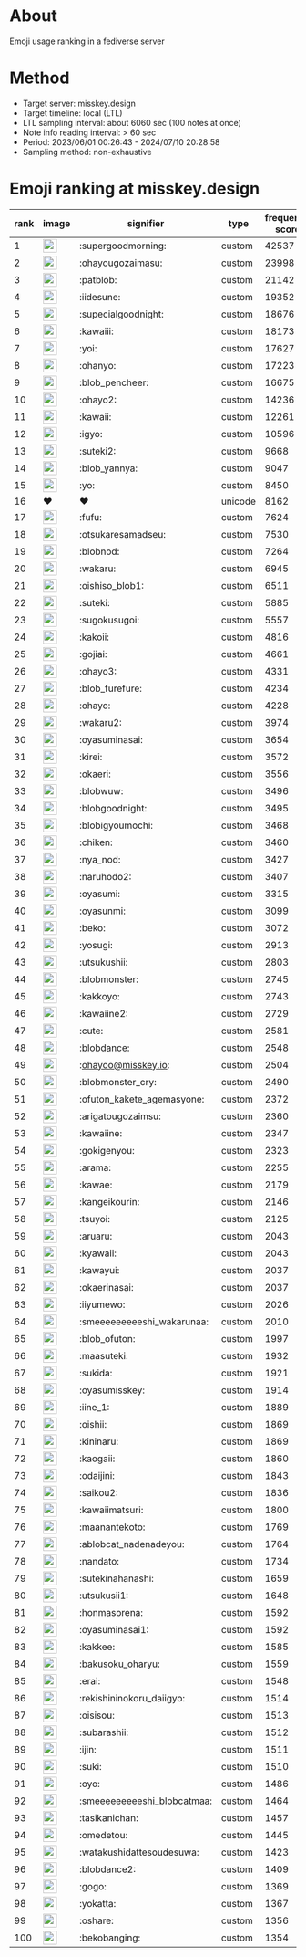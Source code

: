 # About
Emoji usage ranking in a fediverse server

# Method
- Target server: misskey.design
- Target timeline: local (LTL)
- LTL sampling interval: about 6060 sec (100 notes at once)
- Note info reading interval: > 60 sec
- Period: 2023/06/01 00:26:43 - 2024/07/10 20:28:58 
- Sampling method: non-exhaustive

# Emoji ranking at misskey.design

|rank|image|signifier|type|frequency score|
|----|----|----|----|----|
|1|<img height="24" src="https://misskey.design/emoji/supergoodmorning.webp">|:supergoodmorning:|custom|42537|
|2|<img height="24" src="https://misskey.design/emoji/ohayougozaimasu.webp">|:ohayougozaimasu:|custom|23998|
|3|<img height="24" src="https://misskey.design/emoji/patblob.webp">|:patblob:|custom|21142|
|4|<img height="24" src="https://misskey.design/emoji/iidesune.webp">|:iidesune:|custom|19352|
|5|<img height="24" src="https://misskey.design/emoji/supecialgoodnight.webp">|:supecialgoodnight:|custom|18676|
|6|<img height="24" src="https://misskey.design/emoji/kawaiii.webp">|:kawaiii:|custom|18173|
|7|<img height="24" src="https://misskey.design/emoji/yoi.webp">|:yoi:|custom|17627|
|8|<img height="24" src="https://misskey.design/emoji/ohanyo.webp">|:ohanyo:|custom|17223|
|9|<img height="24" src="https://misskey.design/emoji/blob_pencheer.webp">|:blob_pencheer:|custom|16675|
|10|<img height="24" src="https://misskey.design/emoji/ohayo2.webp">|:ohayo2:|custom|14236|
|11|<img height="24" src="https://misskey.design/emoji/kawaii.webp">|:kawaii:|custom|12261|
|12|<img height="24" src="https://misskey.design/emoji/igyo.webp">|:igyo:|custom|10596|
|13|<img height="24" src="https://misskey.design/emoji/suteki2.webp">|:suteki2:|custom|9668|
|14|<img height="24" src="https://misskey.design/emoji/blob_yannya.webp">|:blob_yannya:|custom|9047|
|15|<img height="24" src="https://misskey.design/emoji/yo.webp">|:yo:|custom|8450|
|16|❤|❤|unicode|8162|
|17|<img height="24" src="https://misskey.design/emoji/fufu.webp">|:fufu:|custom|7624|
|18|<img height="24" src="https://misskey.design/emoji/otsukaresamadseu.webp">|:otsukaresamadseu:|custom|7530|
|19|<img height="24" src="https://misskey.design/emoji/blobnod.webp">|:blobnod:|custom|7264|
|20|<img height="24" src="https://misskey.design/emoji/wakaru.webp">|:wakaru:|custom|6945|
|21|<img height="24" src="https://misskey.design/emoji/oishiso_blob1.webp">|:oishiso_blob1:|custom|6511|
|22|<img height="24" src="https://misskey.design/emoji/suteki.webp">|:suteki:|custom|5885|
|23|<img height="24" src="https://misskey.design/emoji/sugokusugoi.webp">|:sugokusugoi:|custom|5557|
|24|<img height="24" src="https://misskey.design/emoji/kakoii.webp">|:kakoii:|custom|4816|
|25|<img height="24" src="https://misskey.design/emoji/gojiai.webp">|:gojiai:|custom|4661|
|26|<img height="24" src="https://misskey.design/emoji/ohayo3.webp">|:ohayo3:|custom|4331|
|27|<img height="24" src="https://misskey.design/emoji/blob_furefure.webp">|:blob_furefure:|custom|4234|
|28|<img height="24" src="https://misskey.design/emoji/ohayo.webp">|:ohayo:|custom|4228|
|29|<img height="24" src="https://misskey.design/emoji/wakaru2.webp">|:wakaru2:|custom|3974|
|30|<img height="24" src="https://misskey.design/emoji/oyasuminasai.webp">|:oyasuminasai:|custom|3654|
|31|<img height="24" src="https://misskey.design/emoji/kirei.webp">|:kirei:|custom|3572|
|32|<img height="24" src="https://misskey.design/emoji/okaeri.webp">|:okaeri:|custom|3556|
|33|<img height="24" src="https://misskey.design/emoji/blobwuw.webp">|:blobwuw:|custom|3496|
|34|<img height="24" src="https://misskey.design/emoji/blobgoodnight.webp">|:blobgoodnight:|custom|3495|
|35|<img height="24" src="https://misskey.design/emoji/blobigyoumochi.webp">|:blobigyoumochi:|custom|3468|
|36|<img height="24" src="https://misskey.design/emoji/chiken.webp">|:chiken:|custom|3460|
|37|<img height="24" src="https://misskey.design/emoji/nya_nod.webp">|:nya_nod:|custom|3427|
|38|<img height="24" src="https://misskey.design/emoji/naruhodo2.webp">|:naruhodo2:|custom|3407|
|39|<img height="24" src="https://misskey.design/emoji/oyasumi.webp">|:oyasumi:|custom|3315|
|40|<img height="24" src="https://misskey.design/emoji/oyasunmi.webp">|:oyasunmi:|custom|3099|
|41|<img height="24" src="https://misskey.design/emoji/beko.webp">|:beko:|custom|3072|
|42|<img height="24" src="https://misskey.design/emoji/yosugi.webp">|:yosugi:|custom|2913|
|43|<img height="24" src="https://misskey.design/emoji/utsukushii.webp">|:utsukushii:|custom|2803|
|44|<img height="24" src="https://misskey.design/emoji/blobmonster.webp">|:blobmonster:|custom|2745|
|45|<img height="24" src="https://misskey.design/emoji/kakkoyo.webp">|:kakkoyo:|custom|2743|
|46|<img height="24" src="https://misskey.design/emoji/kawaiine2.webp">|:kawaiine2:|custom|2729|
|47|<img height="24" src="https://misskey.design/emoji/cute.webp">|:cute:|custom|2581|
|48|<img height="24" src="https://misskey.design/emoji/blobdance.webp">|:blobdance:|custom|2548|
|49|<img height="24" src="https://misskey.design/emoji/ohayoo.webp">|:ohayoo@misskey.io:|custom|2504|
|50|<img height="24" src="https://misskey.design/emoji/blobmonster_cry.webp">|:blobmonster_cry:|custom|2490|
|51|<img height="24" src="https://misskey.design/emoji/ofuton_kakete_agemasyone.webp">|:ofuton_kakete_agemasyone:|custom|2372|
|52|<img height="24" src="https://misskey.design/emoji/arigatougozaimsu.webp">|:arigatougozaimsu:|custom|2360|
|53|<img height="24" src="https://misskey.design/emoji/kawaiine.webp">|:kawaiine:|custom|2347|
|54|<img height="24" src="https://misskey.design/emoji/gokigenyou.webp">|:gokigenyou:|custom|2323|
|55|<img height="24" src="https://misskey.design/emoji/arama.webp">|:arama:|custom|2255|
|56|<img height="24" src="https://misskey.design/emoji/kawae.webp">|:kawae:|custom|2179|
|57|<img height="24" src="https://misskey.design/emoji/kangeikourin.webp">|:kangeikourin:|custom|2146|
|58|<img height="24" src="https://misskey.design/emoji/tsuyoi.webp">|:tsuyoi:|custom|2125|
|59|<img height="24" src="https://misskey.design/emoji/aruaru.webp">|:aruaru:|custom|2043|
|60|<img height="24" src="https://misskey.design/emoji/kyawaii.webp">|:kyawaii:|custom|2043|
|61|<img height="24" src="https://misskey.design/emoji/kawayui.webp">|:kawayui:|custom|2037|
|62|<img height="24" src="https://misskey.design/emoji/okaerinasai.webp">|:okaerinasai:|custom|2037|
|63|<img height="24" src="https://misskey.design/emoji/iiyumewo.webp">|:iiyumewo:|custom|2026|
|64|<img height="24" src="https://misskey.design/emoji/smeeeeeeeeeshi_wakarunaa.webp">|:smeeeeeeeeeshi_wakarunaa:|custom|2010|
|65|<img height="24" src="https://misskey.design/emoji/blob_ofuton.webp">|:blob_ofuton:|custom|1997|
|66|<img height="24" src="https://misskey.design/emoji/maasuteki.webp">|:maasuteki:|custom|1932|
|67|<img height="24" src="https://misskey.design/emoji/sukida.webp">|:sukida:|custom|1921|
|68|<img height="24" src="https://misskey.design/emoji/oyasumisskey.webp">|:oyasumisskey:|custom|1914|
|69|<img height="24" src="https://misskey.design/emoji/iine_1.webp">|:iine_1:|custom|1889|
|70|<img height="24" src="https://misskey.design/emoji/oishii.webp">|:oishii:|custom|1869|
|71|<img height="24" src="https://misskey.design/emoji/kininaru.webp">|:kininaru:|custom|1869|
|72|<img height="24" src="https://misskey.design/emoji/kaogaii.webp">|:kaogaii:|custom|1860|
|73|<img height="24" src="https://misskey.design/emoji/odaijini.webp">|:odaijini:|custom|1843|
|74|<img height="24" src="https://misskey.design/emoji/saikou2.webp">|:saikou2:|custom|1836|
|75|<img height="24" src="https://misskey.design/emoji/kawaiimatsuri.webp">|:kawaiimatsuri:|custom|1800|
|76|<img height="24" src="https://misskey.design/emoji/maanantekoto.webp">|:maanantekoto:|custom|1769|
|77|<img height="24" src="https://misskey.design/emoji/ablobcat_nadenadeyou.webp">|:ablobcat_nadenadeyou:|custom|1764|
|78|<img height="24" src="https://misskey.design/emoji/nandato.webp">|:nandato:|custom|1734|
|79|<img height="24" src="https://misskey.design/emoji/sutekinahanashi.webp">|:sutekinahanashi:|custom|1659|
|80|<img height="24" src="https://misskey.design/emoji/utsukusii1.webp">|:utsukusii1:|custom|1648|
|81|<img height="24" src="https://misskey.design/emoji/honmasorena.webp">|:honmasorena:|custom|1592|
|82|<img height="24" src="https://misskey.design/emoji/oyasuminasai1.webp">|:oyasuminasai1:|custom|1592|
|83|<img height="24" src="https://misskey.design/emoji/kakkee.webp">|:kakkee:|custom|1585|
|84|<img height="24" src="https://misskey.design/emoji/bakusoku_oharyu.webp">|:bakusoku_oharyu:|custom|1559|
|85|<img height="24" src="https://misskey.design/emoji/erai.webp">|:erai:|custom|1548|
|86|<img height="24" src="https://misskey.design/emoji/rekishininokoru_daiigyo.webp">|:rekishininokoru_daiigyo:|custom|1514|
|87|<img height="24" src="https://misskey.design/emoji/oisisou.webp">|:oisisou:|custom|1513|
|88|<img height="24" src="https://misskey.design/emoji/subarashii.webp">|:subarashii:|custom|1512|
|89|<img height="24" src="https://misskey.design/emoji/ijin.webp">|:ijin:|custom|1511|
|90|<img height="24" src="https://misskey.design/emoji/suki.webp">|:suki:|custom|1510|
|91|<img height="24" src="https://misskey.design/emoji/oyo.webp">|:oyo:|custom|1486|
|92|<img height="24" src="https://misskey.design/emoji/smeeeeeeeeeshi_blobcatmaa.webp">|:smeeeeeeeeeshi_blobcatmaa:|custom|1464|
|93|<img height="24" src="https://misskey.design/emoji/tasikanichan.webp">|:tasikanichan:|custom|1457|
|94|<img height="24" src="https://misskey.design/emoji/omedetou.webp">|:omedetou:|custom|1445|
|95|<img height="24" src="https://misskey.design/emoji/watakushidattesoudesuwa.webp">|:watakushidattesoudesuwa:|custom|1423|
|96|<img height="24" src="https://misskey.design/emoji/blobdance2.webp">|:blobdance2:|custom|1409|
|97|<img height="24" src="https://misskey.design/emoji/gogo.webp">|:gogo:|custom|1369|
|98|<img height="24" src="https://misskey.design/emoji/yokatta.webp">|:yokatta:|custom|1367|
|99|<img height="24" src="https://misskey.design/emoji/oshare.webp">|:oshare:|custom|1356|
|100|<img height="24" src="https://misskey.design/emoji/bekobanging.webp">|:bekobanging:|custom|1354|
